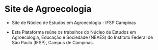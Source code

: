 # Site de Agroecologia
- Site de Núcleo de Estudos em Agroecologia - IFSP Campinas

- Esta Plataforma reúne os trabalhos do Núcleo de Estudos em Agroecologia, Educação e Sociedade (NEAES) do Instituto Federal de São Paulo (IFSP), Campus de Campinas.
